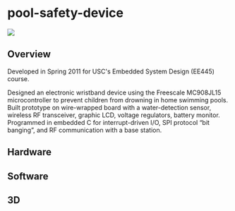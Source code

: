 pool-safety-device
==================

<img src="http://niftyhedgehog.com/pool-safety-device/images/pcb_rotation.jpg">

## Overview
Developed in Spring 2011 for USC's Embedded System Design (EE445) course.

Designed an electronic wristband device using the Freescale MC908JL15 microcontroller to prevent children from drowning in home swimming pools. Built prototype on wire-wrapped board with a water-detection sensor, wireless RF transceiver, graphic LCD, voltage regulators, battery monitor. Programmed in embedded C for interrupt-driven I/O, SPI protocol “bit banging”, and RF communication with a base station.

## Hardware

## Software

## 3D
